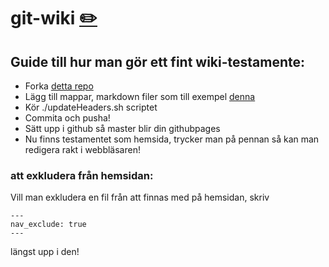 # git-wiki [✏️](/edit/master/./index.md)

## Guide till hur man gör ett fint wiki-testamente:
* Forka [detta repo](https://github.com/Dsek-LTH/git-wiki.git)
* Lägg till mappar, markdown filer som till exempel [denna](testmapp/testfil.md)
* Kör ./updateHeaders.sh scriptet
* Commita och pusha!
* Sätt upp i github så master blir din githubpages
* Nu finns testamentet som hemsida, trycker man på pennan så kan man redigera rakt i webbläsaren!

### att exkludera från hemsidan:

Vill man exkludera en fil från att finnas med på hemsidan, skriv
```
---
nav_exclude: true
---
```
längst upp i den!
